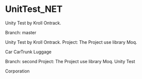 # UnitTest_NET
Unity Test by Kroll Ontrack.

Branch: master

Unity Test by Kroll Ontrack. 
Project:
The Project use library Moq.

Car
CarTrunk
Luggage


Branch: second
Project:
The Project use library Moq.
Unity Test

Corporation
